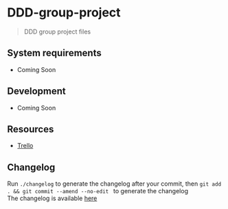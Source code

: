 # DDD-group-project
> DDD group project files


## System requirements

- Coming Soon

## Development

- Coming Soon

## Resources

- [Trello](https://trello.com/b/aTTXc03p/ddd-project)

## Changelog

Run `./changelog` to generate the changelog after your commit, then `git add . && git commit --amend --no-edit ` to generate the changelog  
The changelog is available [here](CHANGELOG)
